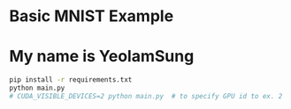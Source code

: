 # Basic MNIST Example
# My name is YeolamSung
```bash
pip install -r requirements.txt
python main.py
# CUDA_VISIBLE_DEVICES=2 python main.py  # to specify GPU id to ex. 2
```
